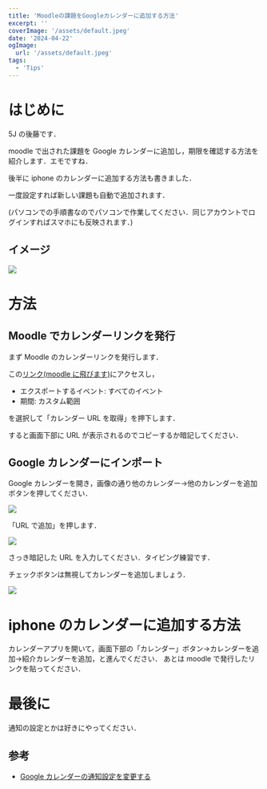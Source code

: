 ```yaml
---
title: 'Moodleの課題をGoogleカレンダーに追加する方法'
excerpt: ''
coverImage: '/assets/default.jpeg'
date: '2024-04-22'
ogImage:
  url: '/assets/default.jpeg'
tags:
  - 'Tips'
---
```


# はじめに

5J の後藤です．

moodle で出された課題を Google カレンダーに追加し，期限を確認する方法を紹介します．エモですね．

後半に iphone のカレンダーに追加する方法も書きました．

一度設定すれば新しい課題も自動で追加されます．

(パソコンでの手順書なのでパソコンで作業してください．同じアカウントでログインすればスマホにも反映されます．)

## イメージ

![](/images/320772094-ebd10e8f-50d2-447c-8391-2739c32b3105.png)

# 方法

## Moodle でカレンダーリンクを発行

まず Moodle のカレンダーリンクを発行します．

この[リンク(moodle に飛びます)](https://edu.ichinoseki.ac.jp/moodle/calendar/export.php?)にアクセスし，

- エクスポートするイベント: すべてのイベント
- 期間: カスタム範囲

を選択して「カレンダー URL を取得」を押下します．

すると画面下部に URL が表示されるのでコピーするか暗記してください．

## Google カレンダーにインポート

Google カレンダーを開き，画像の通り他のカレンダー->他のカレンダーを追加ボタンを押してください．

![](/images/320772731-47786f5c-9c6a-4ba5-9943-7fffaf96482f.png)

「URL で追加」を押します．

![](/images/320772863-f6543665-fcfc-4668-9bbb-7ab8dbbec194.png)

さっき暗記した URL を入力してください．タイピング練習です．

チェックボタンは無視してカレンダーを追加しましょう．

![](/images/320773038-6a2ae358-58c9-4294-aab3-8b9ddae032d5.png)

# iphone のカレンダーに追加する方法

カレンダーアプリを開いて，画面下部の「カレンダー」ボタン->カレンダーを追加->紹介カレンダーを追加，と進んでください．
あとは moodle で発行したリンクを貼ってください．

# 最後に

通知の設定とかは好きにやってください．

## 参考

- [Google カレンダーの通知設定を変更する](https://support.google.com/calendar/answer/37242?hl=ja&co=GENIE.Platform%3DDesktop)
